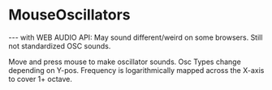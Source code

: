 # MouseOscillators

--- with WEB AUDIO API: May sound different/weird on some browsers. Still not standardized OSC sounds.

Move and press mouse to make oscillator sounds. Osc Types change depending on Y-pos. Frequency is logarithmically mapped across the X-axis to cover 1+ octave.
